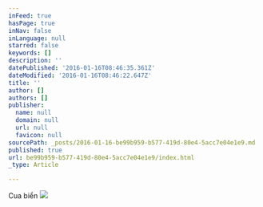 ```yaml
---
inFeed: true
hasPage: true
inNav: false
inLanguage: null
starred: false
keywords: []
description: ''
datePublished: '2016-01-16T08:46:35.361Z'
dateModified: '2016-01-16T08:46:22.647Z'
title: ''
author: []
authors: []
publisher:
  name: null
  domain: null
  url: null
  favicon: null
sourcePath: _posts/2016-01-16-be99b959-b577-419d-80e4-5acc7e04e1e9.md
published: true
url: be99b959-b577-419d-80e4-5acc7e04e1e9/index.html
_type: Article

---
```

Cua biển
![](https://the-grid-user-content.s3-us-west-2.amazonaws.com/4cd7ec58-6e96-41bf-83de-f719bae7dbba.jpg)
